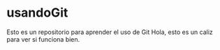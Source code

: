 # usandoGit
Esto es un repositorio para aprender el uso de Git
Hola, esto es un caliz para ver si funciona bien.